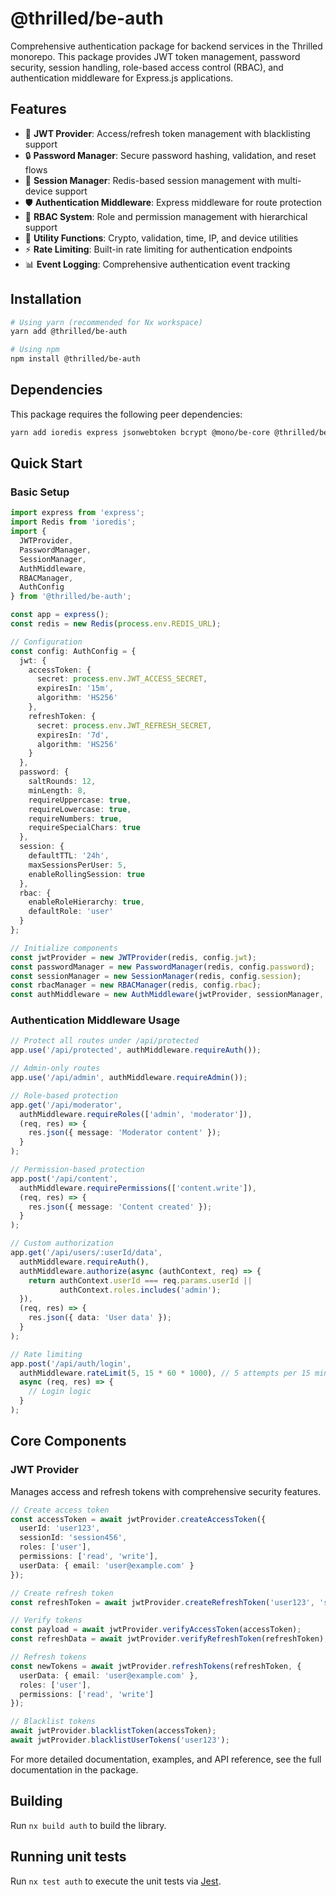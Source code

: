 # @thrilled/be-auth

Comprehensive authentication package for backend services in the Thrilled monorepo. This package provides JWT token management, password security, session handling, role-based access control (RBAC), and authentication middleware for Express.js applications.

## Features

- 🔐 **JWT Provider**: Access/refresh token management with blacklisting support
- 🔒 **Password Manager**: Secure password hashing, validation, and reset flows
- 📱 **Session Manager**: Redis-based session management with multi-device support
- 🛡️ **Authentication Middleware**: Express middleware for route protection
- 👥 **RBAC System**: Role and permission management with hierarchical support
- 🔧 **Utility Functions**: Crypto, validation, time, IP, and device utilities
- ⚡ **Rate Limiting**: Built-in rate limiting for authentication endpoints
- 📊 **Event Logging**: Comprehensive authentication event tracking

## Installation

```bash
# Using yarn (recommended for Nx workspace)
yarn add @thrilled/be-auth

# Using npm
npm install @thrilled/be-auth
```

## Dependencies

This package requires the following peer dependencies:

```bash
yarn add ioredis express jsonwebtoken bcrypt @mono/be-core @thrilled/be-types @thrilled/be-databases
```

## Quick Start

### Basic Setup

```typescript
import express from 'express';
import Redis from 'ioredis';
import {
  JWTProvider,
  PasswordManager,
  SessionManager,
  AuthMiddleware,
  RBACManager,
  AuthConfig
} from '@thrilled/be-auth';

const app = express();
const redis = new Redis(process.env.REDIS_URL);

// Configuration
const config: AuthConfig = {
  jwt: {
    accessToken: {
      secret: process.env.JWT_ACCESS_SECRET,
      expiresIn: '15m',
      algorithm: 'HS256'
    },
    refreshToken: {
      secret: process.env.JWT_REFRESH_SECRET,
      expiresIn: '7d',
      algorithm: 'HS256'
    }
  },
  password: {
    saltRounds: 12,
    minLength: 8,
    requireUppercase: true,
    requireLowercase: true,
    requireNumbers: true,
    requireSpecialChars: true
  },
  session: {
    defaultTTL: '24h',
    maxSessionsPerUser: 5,
    enableRollingSession: true
  },
  rbac: {
    enableRoleHierarchy: true,
    defaultRole: 'user'
  }
};

// Initialize components
const jwtProvider = new JWTProvider(redis, config.jwt);
const passwordManager = new PasswordManager(redis, config.password);
const sessionManager = new SessionManager(redis, config.session);
const rbacManager = new RBACManager(redis, config.rbac);
const authMiddleware = new AuthMiddleware(jwtProvider, sessionManager, config);
```

### Authentication Middleware Usage

```typescript
// Protect all routes under /api/protected
app.use('/api/protected', authMiddleware.requireAuth());

// Admin-only routes
app.use('/api/admin', authMiddleware.requireAdmin());

// Role-based protection
app.get('/api/moderator', 
  authMiddleware.requireRoles(['admin', 'moderator']),
  (req, res) => {
    res.json({ message: 'Moderator content' });
  }
);

// Permission-based protection
app.post('/api/content', 
  authMiddleware.requirePermissions(['content.write']),
  (req, res) => {
    res.json({ message: 'Content created' });
  }
);

// Custom authorization
app.get('/api/users/:userId/data',
  authMiddleware.requireAuth(),
  authMiddleware.authorize(async (authContext, req) => {
    return authContext.userId === req.params.userId || 
           authContext.roles.includes('admin');
  }),
  (req, res) => {
    res.json({ data: 'User data' });
  }
);

// Rate limiting
app.post('/api/auth/login',
  authMiddleware.rateLimit(5, 15 * 60 * 1000), // 5 attempts per 15 minutes
  async (req, res) => {
    // Login logic
  }
);
```

## Core Components

### JWT Provider

Manages access and refresh tokens with comprehensive security features.

```typescript
// Create access token
const accessToken = await jwtProvider.createAccessToken({
  userId: 'user123',
  sessionId: 'session456',
  roles: ['user'],
  permissions: ['read', 'write'],
  userData: { email: 'user@example.com' }
});

// Create refresh token
const refreshToken = await jwtProvider.createRefreshToken('user123', 'session456');

// Verify tokens
const payload = await jwtProvider.verifyAccessToken(accessToken);
const refreshData = await jwtProvider.verifyRefreshToken(refreshToken);

// Refresh tokens
const newTokens = await jwtProvider.refreshTokens(refreshToken, {
  userData: { email: 'user@example.com' },
  roles: ['user'],
  permissions: ['read', 'write']
});

// Blacklist tokens
await jwtProvider.blacklistToken(accessToken);
await jwtProvider.blacklistUserTokens('user123');
```

For more detailed documentation, examples, and API reference, see the full documentation in the package.

## Building

Run `nx build auth` to build the library.

## Running unit tests

Run `nx test auth` to execute the unit tests via [Jest](https://jestjs.io).
